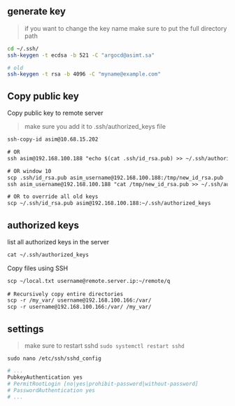## generate key
> if you want to change the key name make sure to put the full directory path
```bash
cd ~/.ssh/
ssh-keygen -t ecdsa -b 521 -C "argocd@asimt.sa"

# old
ssh-keygen -t rsa -b 4096 -C "myname@example.com"
```


## Copy public key
Copy public key to remote server
> make sure you add it to .ssh/authorized_keys file
```txt
ssh-copy-id asim@10.68.15.202

# OR
ssh asim@192.168.100.188 "echo $(cat .ssh/id_rsa.pub) >> ~/.ssh/authorized_keys"

# OR window 10
scp .ssh/id_rsa.pub asim_username@192.168.100.188:/tmp/new_id_rsa.pub
ssh asim_username@192.168.100.188 "cat /tmp/new_id_rsa.pub >> ~/.ssh/authorized_keys"

# OR to override all old keys
scp ~/.ssh/id_rsa.pub asim@192.168.100.188:~/.ssh/authorized_keys
```


## authorized keys
list all authorized keys in the server
```txt
cat ~/.ssh/authorized_keys 
```



Copy files using SSH
```txt
scp ~/local.txt username@remote.server.ip:~/remote/q
 
# Recursively copy entire directories
scp -r /my_var/ username@192.168.100.166:/var/
scp -r username@192.168.100.166:/var/ /my_var/
```


## settings
> make sure to restart sshd `sudo systemctl restart sshd`

`sudo nano /etc/ssh/sshd_config`
```bash
# ...
PubkeyAuthentication yes
# PermitRootLogin [no|yes|prohibit-password|without-password]
# PasswordAuthentication yes 
# ...
```
